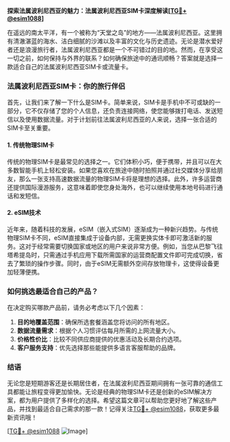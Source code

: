 **探索法属波利尼西亚的魅力：法属波利尼西亚SIM卡深度解读[[TG💪+ @esim1088](https://t.me/s/esim1088)]**

在遥远的南太平洋，有一个被称为“天堂之岛”的地方——法属波利尼西亚。这里拥有清澈湛蓝的海水、洁白细腻的沙滩以及丰富的文化与历史遗迹。无论是潜水爱好者还是浪漫旅行者，法属波利尼西亚都是一个不可错过的目的地。然而，在享受这一切之前，如何保持与外界的联系？如何确保旅途中的通讯顺畅？答案就是选择一款适合自己的法属波利尼西亚SIM卡或流量卡。

### 法属波利尼西亚SIM卡：你的旅行伴侣

首先，让我们来了解一下什么是SIM卡。简单来说，SIM卡是手机中不可或缺的一部分，它不仅存储了您的个人信息，还负责连接网络，使您能够拨打电话、发送短信以及使用数据流量。对于计划前往法属波利尼西亚的人来说，选择一张合适的SIM卡至关重要。

#### 1. **传统物理SIM卡**
传统的物理SIM卡是最常见的选择之一。它们体积小巧，便于携带，并且可以在大多数智能手机上轻松安装。如果您喜欢在旅途中随时拍照并通过社交媒体分享给朋友，那么一张支持高速数据流量的物理SIM卡将是理想的选择。此外，许多运营商还提供国际漫游服务，这意味着即使您身处海外，也可以继续使用本地号码进行通话和发短信。

#### 2. **eSIM技术**
近年来，随着科技的发展，eSIM（嵌入式SIM）逐渐成为一种新兴趋势。与传统物理SIM卡不同，eSIM直接集成于设备内部，无需更换实体卡即可激活新的服务。这对于经常需要切换国家或地区的用户来说非常方便。例如，当您从巴黎飞往塔希提岛时，只需通过手机应用下载所需国家的运营商配置文件即可完成切换，省去了繁琐的操作步骤。同时，由于eSIM无需额外空间存放物理卡，这使得设备更加轻薄便携。

### 如何挑选最适合自己的产品？

在决定购买哪款产品前，请务必考虑以下几个因素：

1. **目的地覆盖范围**：确保所选套餐涵盖您将访问的所有地区。
2. **数据流量需求**：根据个人习惯评估每月所需的上网流量大小。
3. **价格性价比**：比较不同供应商提供的优惠活动及长期合约选项。
4. **客户服务支持**：优先选择那些能提供多语言客服帮助的品牌。

### 结语

无论您是短期游客还是长期居住者，在法属波利尼西亚期间拥有一张可靠的通信工具都能让旅程变得更加愉快。无论是经典的物理SIM卡还是创新的eSIM解决方案，都为用户提供了多样化的选择。希望这篇文章可以帮助您更好地了解这些产品，并找到最适合自己需求的那一款！记得关注[TG💪+ @esim1088](https://t.me/s/esim1088)，获取更多最新资讯哦！

[[TG💪+ @esim1088](https://t.me/s/esim1088) ![Image](https://i.postimg.cc/4NQfJmqS/Snipaste-2025-05-13-00-14-12.png)]